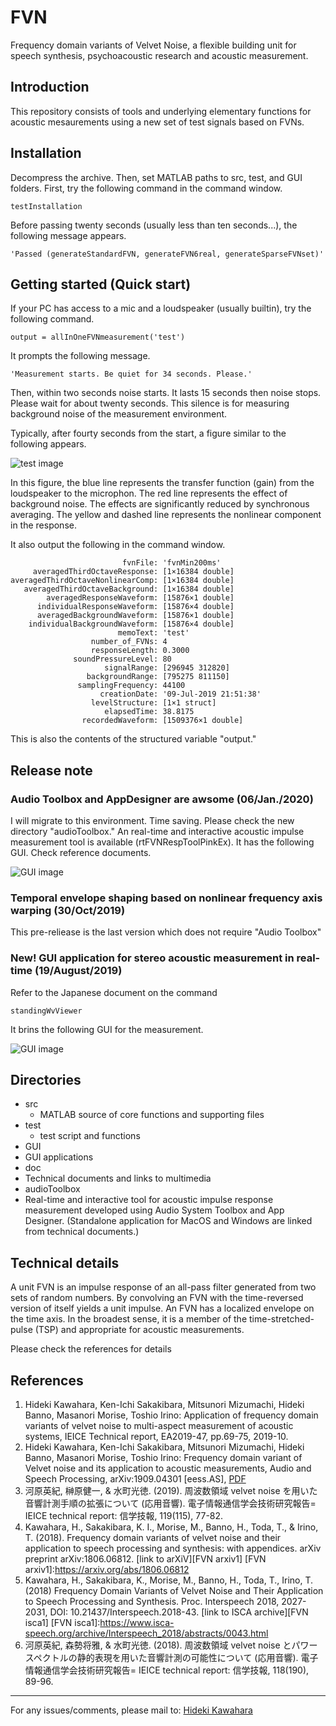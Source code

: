 # FVN
Frequency domain variants of Velvet Noise, a flexible building unit for speech synthesis, psychoacoustic research and acoustic measurement.

## Introduction

This repository consists of tools and underlying elementary functions for acoustic mesaurements 
using a new set of test signals based on FVNs.

## Installation

Decompress the archive. Then, set MATLAB paths to src, test, and GUI folders. First, try the following command in the command window.

    testInstallation

Before passing twenty seconds (usually less than ten seconds...), the following message appears.

    'Passed (generateStandardFVN, generateFVN6real, generateSparseFVNset)'

## Getting started (Quick start)

If your PC has access to a mic and a loudspeaker (usually builtin), try the following command.

    output = allInOneFVNmeasurement('test')

It prompts the following message.

    'Measurement starts. Be quiet for 34 seconds. Please.'

Then, within two seconds noise starts. It lasts 15 seconds then noise stops. Please wait for about twenty seconds. 
This silence is for measuring background noise of the measurement environment.

Typically, after fourty seconds from the start, a figure similar to the following appears.

![test image](sampleTest.jpg)

In this figure, the blue line represents the transfer function (gain) from the loudspeaker to the microphon.
The red line represents the effect of background noise. 
The effects are significantly reduced by synchronous averaging.
The yellow and dashed line represents the nonlinear component in the response.

It also output the following in the command window.

                             fvnFile: 'fvnMin200ms'
         averagedThirdOctaveResponse: [1×16384 double]
    averagedThirdOctaveNonlinearComp: [1×16384 double]
       averagedThirdOctaveBackground: [1×16384 double]
            averagedResponseWaveform: [15876×1 double]
          individualResponseWaveform: [15876×4 double]
          averagedBackgroundWaveform: [15876×1 double]
        individualBackgroundWaveform: [15876×4 double]
                            memoText: 'test'
                      number_of_FVNs: 4
                      responseLength: 0.3000
                  soundPressureLevel: 80
                         signalRange: [296945 312820]
                     backgroundRange: [795275 811150]
                   samplingFrequency: 44100
                        creationDate: '09-Jul-2019 21:51:38'
                      levelStructure: [1×1 struct]
                         elapsedTime: 38.8175
                    recordedWaveform: [1509376×1 double]

This is also the contents of the structured variable "output."

## Release note

### Audio Toolbox and AppDesigner are awsome (06/Jan./2020)

I will migrate to this environment. Time saving. Please check the new directory "audioToolbox." An real-time and interactive acoustic impulse measurement tool is available (rtFVNRespToolPinkEx). It has the following GUI. Check reference documents.

![GUI image](rtFVNtoolGUI.jpg)

### Temporal envelope shaping based on nonlinear frequency axis warping (30/Oct/2019)

This pre-reliease is the last version which does not require "Audio Toolbox"

###  New! GUI application for stereo acoustic measurement in real-time (19/August/2019)

Refer to the Japanese document on the command
```
standingWvViewer
```
It brins the following GUI for the measurement.

![GUI image](stwaveViewer.jpg)

## Directories

* src
  * MATLAB source of core functions and supporting files
* test
  * test script and functions 
* GUI 
 *  GUI applications 
* doc 
 * Technical documents and links to multimedia
* audioToolbox
 * Real-time and interactive tool for acoustic impulse response measurement developed using Audio System Toolbox and App Designer. (Standalone application for MacOS and Windows are linked from technical documents.)

## Technical details
A unit FVN is an impulse response of an all-pass filter generated from two sets of random numbers.
By convolving an FVN with the time-reversed version of itself yields a unit impulse.
An FVN has a localized envelope on the time axis.
In the broadest sense, it is a member of the time-stretched-pulse (TSP) and
appropriate for acoustic measurements.

Please check the references for details

## References

1. Hideki Kawahara, Ken-Ichi Sakakibara, Mitsunori Mizumachi, Hideki Banno, Masanori Morise, Toshio Irino: Application of frequency domain variants of velvet noise to multi-aspect measurement of acoustic systems, IEICE Technical report, EA2019-47, pp.69-75, 2019-10.
1. Hideki Kawahara, Ken-Ichi Sakakibara, Mitsunori Mizumachi, Hideki Banno, Masanori Morise, Toshio Irino: Frequency domain variant of Velvet noise and its application to acoustic measurements, Audio and Speech Processing, arXiv:1909.04301 [eess.AS], [PDF](https://arxiv.org/abs/1909.04301)
1. 河原英紀, 榊原健一, & 水町光徳. (2019). 周波数領域 velvet noise を用いた音響計測手順の拡張について (応用音響). 電子情報通信学会技術研究報告= IEICE technical report: 信学技報, 119(115), 77-82.
1. Kawahara, H., Sakakibara, K. I., Morise, M., Banno, H., Toda, T., & Irino, T. (2018). Frequency domain variants of velvet noise and their application to speech processing and synthesis: with appendices. arXiv preprint arXiv:1806.06812.  [link to arXiV][FVN arxiv1]
[FVN arxiv1]:https://arxiv.org/abs/1806.06812
2. Kawahara, H., Sakakibara, K., Morise, M., Banno, H., Toda, T., Irino, T. (2018) Frequency Domain Variants of Velvet Noise and Their Application to Speech Processing and Synthesis. Proc. Interspeech 2018, 2027-2031, DOI: 10.21437/Interspeech.2018-43.  [link to ISCA archive][FVN isca1]
[FVN isca1]:https://www.isca-speech.org/archive/Interspeech_2018/abstracts/0043.html
3. 河原英紀, 森勢将雅, & 水町光徳. (2018). 周波数領域 velvet noise とパワースペクトルの静的表現を用いた音響計測の可能性について (応用音響). 電子情報通信学会技術研究報告= IEICE technical report: 信学技報, 118(190), 89-96.

***
For any issues/comments, please mail to:
[Hideki Kawahara][mymail]

[mymail]:mailto:kawahara@wakayama-u.ac.jp

